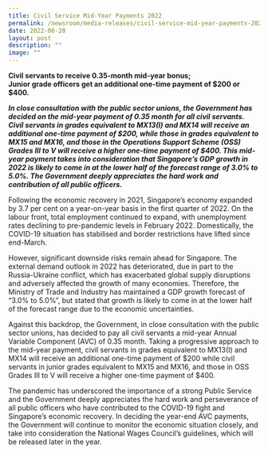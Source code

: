 ```yaml
---
title: Civil Service Mid‑Year Payments 2022
permalink: /newsroom/media-releases/civil-service-mid-year-payments-2022/
date: 2022-06-20
layout: post
description: ""
image: ""
---
```

**Civil servants to receive 0.35-month mid-year bonus;   
Junior grade officers get an additional one-time payment of $200 or $400.**

**_In close consultation with the public sector unions, the Government has decided on the mid-year payment of 0.35 month for all civil servants. Civil servants in grades equivalent to MX13(I) and MX14 will receive an additional one-time payment of $200, while those in grades equivalent to MX15 and MX16, and those in the Operations Support Scheme (OSS) Grades III to V will receive a higher one-time payment of $400. This mid-year payment takes into consideration that Singapore’s GDP growth in 2022 is likely to come in at the lower half of the forecast range of 3.0% to 5.0%. The Government deeply appreciates the hard work and contribution of all public officers._**  
  
Following the economic recovery in 2021, Singapore’s economy expanded by 3.7 per cent on a year-on-year basis in the first quarter of 2022. On the labour front, total employment continued to expand, with unemployment rates declining to pre-pandemic levels in February 2022. Domestically, the COVID-19 situation has stabilised and border restrictions have lifted since end-March.   
  
However, significant downside risks remain ahead for Singapore. The external demand outlook in 2022 has deteriorated, due in part to the Russia-Ukraine conflict, which has exacerbated global supply disruptions and adversely affected the growth of many economies. Therefore, the Ministry of Trade and Industry has maintained a GDP growth forecast of “3.0% to 5.0%”, but stated that growth is likely to come in at the lower half of the forecast range due to the economic uncertainties.   
  
Against this backdrop, the Government, in close consultation with the public sector unions, has decided to pay all civil servants a mid-year Annual Variable Component (AVC) of 0.35 month. Taking a progressive approach to the mid-year payment, civil servants in grades equivalent to MX13(I) and MX14 will receive an additional one-time payment of $200 while civil servants in junior grades equivalent to MX15 and MX16, and those in OSS Grades III to V will receive a higher one-time payment of $400.   
  
The pandemic has underscored the importance of a strong Public Service and the Government deeply appreciates the hard work and perseverance of all public officers who have contributed to the COVID-19 fight and Singapore’s economic recovery. In deciding the year-end AVC payments, the Government will continue to monitor the economic situation closely, and take into consideration the National Wages Council’s guidelines, which will be released later in the year.